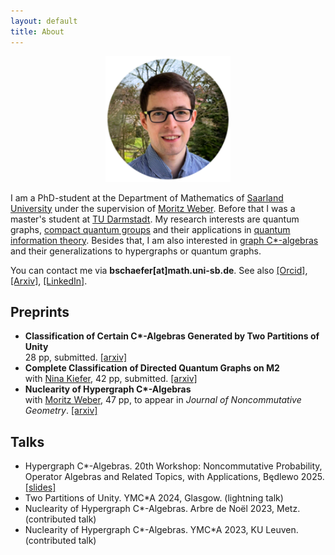 ```yaml
---
layout: default
title: About
---
```


<p style="text-align: center;"><img src="portrait_circle_frame3.png" alt="Beschreibung" style="width: 200px; height: auto;"></p>


I am a PhD-student at the Department of Mathematics of <a href="https://www.uni-saarland.de/start.html"> Saarland University</a> under the supervision of <a href="https://www.uni-saarland.de/lehrstuhl/weber-moritz/team/moritz-weber.html">Moritz Weber</a>. 
Before that I was a master's student at <a href="https://www.mathematik.tu-darmstadt.de">TU Darmstadt</a>. My research interests are quantum graphs, <a href="https://en.wikipedia.org/wiki/Compact_quantum_group">compact quantum groups</a> and their applications in <a href="https://en.wikipedia.org/wiki/Quantum_information">quantum information theory</a>. Besides that, I am also interested in <a href="https://en.wikipedia.org/wiki/Graph_C*-algebra">graph C\*-algebras</a> and their generalizations to hypergraphs or quantum graphs.

You can contact me via <b>bschaefer[at]math.uni-sb.de</b>. See also <a href="https://orcid.org/0009-0000-4966-7736">[Orcid]</a>, <a href="https://arxiv.org/search/math?query=Schäfer%2C+Björn&searchtype=author&abstracts=show&order=-announced_date_first&size=50">[Arxiv]</a>, <a href="https://www.linkedin.com/in/björn-schäfer-a7a5bb351/">[LinkedIn]</a>.


## Preprints

- **Classification of Certain C\*-Algebras Generated by Two Partitions of Unity** \
28 pp, submitted. [[arxiv]](https://arxiv.org/abs/2509.01309)
- **Complete Classification of Directed Quantum Graphs on M2** \
with [Nina Kiefer](https://www.uni-saarland.de/lehrstuhl/weber-moritz/team/nina-kiefer.html), 42 pp, submitted. [[arxiv]](https://arxiv.org/abs/2507.15534)
- **Nuclearity of Hypergraph C\*-Algebras** \
with [Moritz Weber](https://www.uni-saarland.de/lehrstuhl/weber-moritz/team/moritz-weber.html), 47 pp, to appear in *Journal of Noncommutative Geometry*. [[arxiv]](https://arxiv.org/abs/2405.10044)

## Talks

- Hypergraph C*-Algebras. 20th Workshop: Noncommutative Probability, Operator Algebras and Related Topics, with Applications, Będlewo 2025. [[slides]](talks/hypergraph_Bedlewo_2507_handout.pdf)
- Two Partitions of Unity. YMC\*A 2024, Glasgow. (lightning talk)
- Nuclearity of Hypergraph C\*-Algebras. Arbre de Noël 2023, Metz. (contributed talk)
- Nuclearity of Hypergraph C\*-Algebras. YMC\*A 2023, KU Leuven. (contributed talk)

